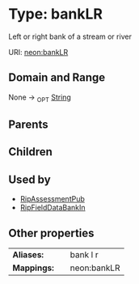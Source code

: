 
# Type: bankLR


Left or right bank of a stream or river

URI: [neon:bankLR](https://data.neonscience.org/bankLR)


## Domain and Range

None ->  <sub>OPT</sub> [String](types/String.md)

## Parents


## Children


## Used by

 * [RipAssessmentPub](RipAssessmentPub.md)
 * [RipFieldDataBankIn](RipFieldDataBankIn.md)

## Other properties

|  |  |  |
| --- | --- | --- |
| **Aliases:** | | bank l r |
| **Mappings:** | | neon:bankLR |


